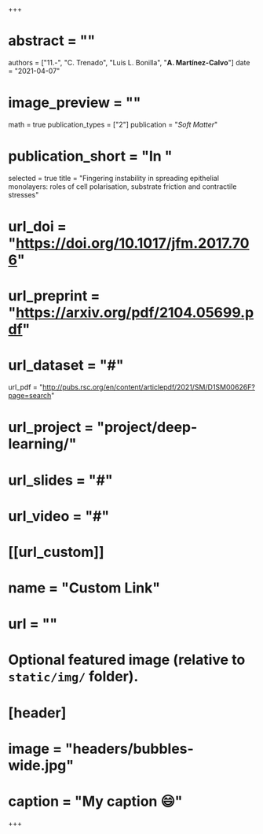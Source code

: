 +++

# abstract = ""
authors = ["11.-", "C. Trenado", "Luis L. Bonilla", "**A. Martínez-Calvo**"]
date = "2021-04-07"
# image_preview = ""
math = true
publication_types = ["2"]
 publication = "_Soft Matter_"
# publication_short = "In "
selected = true
title = "Fingering instability in spreading epithelial monolayers: roles of cell polarisation, substrate friction and contractile stresses"
# url_doi = "https://doi.org/10.1017/jfm.2017.706"
# url_preprint = "https://arxiv.org/pdf/2104.05699.pdf"
# url_dataset = "#"
url_pdf = "http://pubs.rsc.org/en/content/articlepdf/2021/SM/D1SM00626F?page=search"
# url_project = "project/deep-learning/"
# url_slides = "#"
# url_video = "#"

# [[url_custom]]
 # name = "Custom Link"
 # url = ""

# Optional featured image (relative to `static/img/` folder).
# [header]
# image = "headers/bubbles-wide.jpg"
# caption = "My caption :smile:"

+++
